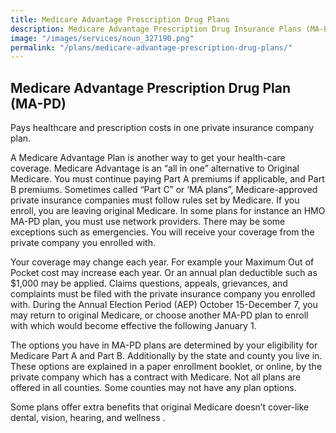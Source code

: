 ```yaml
---
title: Medicare Advantage Prescription Drug Plans
description: Medicare Advantage Prescription Drug Insurance Plans (MA-PD).
image: "/images/services/noun_327190.png"
permalink: "/plans/medicare-advantage-prescription-drug-plans/"
---
```


## Medicare Advantage Prescription Drug Plan (MA-PD)

Pays healthcare and prescription costs in one private insurance company plan.  

A Medicare Advantage Plan is another way to get your health-care coverage. Medicare Advantage is an “all in one” alternative to Original Medicare. You must continue paying Part A premiums if applicable, and Part B premiums. Sometimes called “Part C” or ‘MA plans”, Medicare-approved private insurance companies must follow rules set by Medicare. If you enroll, you are leaving original Medicare. In some plans for instance an HMO MA-PD plan, you must use network providers. There may be some exceptions such as emergencies. You will receive your coverage from the private company you enrolled with. 

Your coverage may change each year. For example your Maximum Out of Pocket cost may increase each year. Or an annual plan deductible such as $1,000 may be applied. Claims questions, appeals, grievances, and complaints must be filed with the private insurance company you enrolled with. During the Annual Election Period (AEP) October 15-December 7, you may return to original Medicare, or choose another MA-PD plan to enroll with which would become effective the following January 1. 

The options you have in MA-PD plans are determined by your eligibility for Medicare Part A and Part B. Additionally by the state and county you live in. These options are explained in a paper enrollment booklet, or online, by the private company which has a contract with Medicare. Not all plans are offered in all counties. Some counties may not have any plan options. 

Some plans offer extra benefits that original Medicare doesn’t cover-like dental, vision, hearing,  and wellness . 
